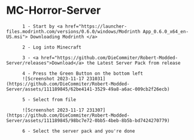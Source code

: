# MC-Horror-Server

          1 - Start by <a href="https://launcher-files.modrinth.com/versions/0.6.0/windows/Modrinth App_0.6.0_x64_en-US.msi"> Downloading Modrinth </a>
          
          2 - Log into Minecraft
          
          3 - <a href="https://github.com/DieCommiter/Robert-Modded-Server/releases">Download</a> the Latest Server Pack from release
          
          4 - Press the Green Button on the bottom left 
          ![Screenshot 2023-11-17 231031](https://github.com/DieCommiter/Robert-Modded-Server/assets/111189845/62be4141-3529-49a8-a6ac-009cb2f26ecb)
          
          5 - Select from file
          
          ![Screenshot 2023-11-17 231307](https://github.com/DieCommiter/Robert-Modded-Server/assets/111189845/98bc7e72-0bb5-4beb-8b5b-bd7424270779)
          
          6 - Select the server pack and you're done
